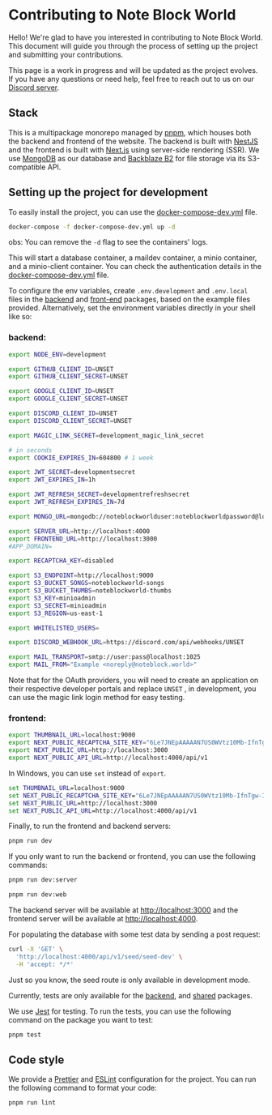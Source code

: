 # Contributing to Note Block World

Hello! We're glad to have you interested in contributing to Note Block World. This document will guide you through the process of setting up the project and submitting your contributions.

This page is a work in progress and will be updated as the project evolves. If you have any questions or need help, feel free to reach out to us on our [Discord server](https://discord.gg/note-block-world-608692895179997252).

## Stack

This is a multipackage monorepo managed by [pnpm](https://pnpm.io/), which houses both the backend and frontend of the website. The backend is built with [NestJS](https://nestjs.com/) and the frontend is built with [Next.js](https://nextjs.org/) using server-side rendering (SSR). We use [MongoDB](https://www.mongodb.com/) as our database and [Backblaze B2](https://www.backblaze.com/cloud-storage) for file storage via its S3-compatible API.

## Setting up the project for development

To easily install the project, you can use the [docker-compose-dev.yml](docker-compose-dev.yml) file.

```bash
docker-compose -f docker-compose-dev.yml up -d
```
obs: You can remove the `-d` flag to see the containers' logs.

This will start a database container, a maildev container, a minio container, and a minio-client container.
You can check the authentication details in the [docker-compose-dev.yml](docker-compose-dev.yml) file.

To configure the env variables, create `.env.development` and `.env.local` files in the [backend](server) and [front-end](web) packages, based on the example files provided. Alternatively, set the environment variables directly in your shell like so:

### backend:

```bash
export NODE_ENV=development

export GITHUB_CLIENT_ID=UNSET
export GITHUB_CLIENT_SECRET=UNSET

export GOOGLE_CLIENT_ID=UNSET
export GOOGLE_CLIENT_SECRET=UNSET

export DISCORD_CLIENT_ID=UNSET
export DISCORD_CLIENT_SECRET=UNSET

export MAGIC_LINK_SECRET=development_magic_link_secret

# in seconds
export COOKIE_EXPIRES_IN=604800 # 1 week

export JWT_SECRET=developmentsecret
export JWT_EXPIRES_IN=1h

export JWT_REFRESH_SECRET=developmentrefreshsecret
export JWT_REFRESH_EXPIRES_IN=7d

export MONGO_URL=mongodb://noteblockworlduser:noteblockworldpassword@localhost:27017/noteblockworld?authSource=admin

export SERVER_URL=http://localhost:4000
export FRONTEND_URL=http://localhost:3000
#APP_DOMAIN=

export RECAPTCHA_KEY=disabled

export S3_ENDPOINT=http://localhost:9000
export S3_BUCKET_SONGS=noteblockworld-songs
export S3_BUCKET_THUMBS=noteblockworld-thumbs
export S3_KEY=minioadmin
export S3_SECRET=minioadmin
export S3_REGION=us-east-1

export WHITELISTED_USERS=

export DISCORD_WEBHOOK_URL=https://discord.com/api/webhooks/UNSET

export MAIL_TRANSPORT=smtp://user:pass@localhost:1025
export MAIL_FROM="Example <noreply@noteblock.world>"
```

Note that for the OAuth providers, you will need to create an application on their respective developer portals and replace `UNSET` , in development, you can use the magic link login method for easy testing.

### frontend:

```bash
export THUMBNAIL_URL=localhost:9000
export NEXT_PUBLIC_RECAPTCHA_SITE_KEY="6Le7JNEpAAAAAN7US0WVtz10Mb-IfnTgw-IvEC6s"
export NEXT_PUBLIC_URL=http://localhost:3000
export NEXT_PUBLIC_API_URL=http://localhost:4000/api/v1
```


In Windows, you can use `set` instead of `export`.
```cmd
set THUMBNAIL_URL=localhost:9000
set NEXT_PUBLIC_RECAPTCHA_SITE_KEY="6Le7JNEpAAAAAN7US0WVtz10Mb-IfnTgw-IvEC6s"
set NEXT_PUBLIC_URL=http://localhost:3000
set NEXT_PUBLIC_API_URL=http://localhost:4000/api/v1
```

Finally, to run the frontend and backend servers:

```bash
pnpm run dev
```

If you only want to run the backend or frontend, you can use the following commands:

```bash
pnpm run dev:server
```

```bash
pnpm run dev:web
```

The backend server will be available at [http://localhost:3000](http://localhost:3000) and the frontend server will be available at [http://localhost:4000](http://localhost:4000).


For populating the database with some test data by sending a post request: 

```bash
curl -X 'GET' \
  'http://localhost:4000/api/v1/seed/seed-dev' \
  -H 'accept: */*'
```

Just so you know, the seed route is only available in development mode.

Currently, tests are only available for the [backend](server), and [shared](shared) packages.

We use [Jest](https://jestjs.io/) for testing. To run the tests, you can use the following command on the package you want to test:

```bash
pnpm test
```

## Code style

We provide a [Prettier](https://prettier.io/) and [ESLint](https://eslint.org/) configuration for the project. You can run the following command to format your code:
```bash
pnpm run lint
```
